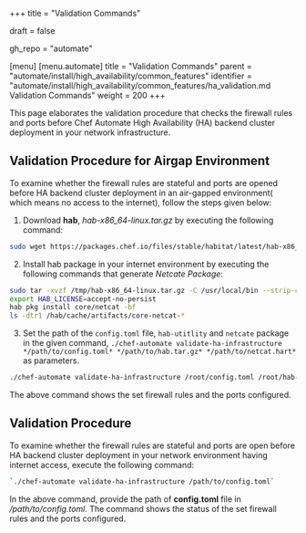 +++
title = "Validation Commands"

draft = false

gh_repo = "automate"

[menu]
  [menu.automate]
    title = "Validation Commands"
    parent = "automate/install/high_availability/common_features"
    identifier = "automate/install/high_availability/common_features/ha_validation.md Validation Commands"
    weight = 200
+++

This page elaborates the validation procedure that checks the firewall rules and ports before Chef Automate High Availability (HA) backend cluster deployment in your network infrastructure.

## Validation Procedure for Airgap Environment

To examine whether the firewall rules are stateful and ports are opened before HA backend cluster deployment in an air-gapped environment( which means no access to the internet), follow the steps given below:

1. Download **hab**, *hab-x86_64-linux.tar.gz* by executing the following command:

```bash
sudo wget https://packages.chef.io/files/stable/habitat/latest/hab-x86_64-linux.tar.gz
```

2. Install hab package in your internet environment by executing the following commands that generate *Netcate Package*:

```bash
sudo tar -xvzf /tmp/hab-x86_64-linux.tar.gz -C /usr/local/bin --strip-components 1
export HAB_LICENSE=accept-no-persist
hab pkg install core/netcat -bf
ls -dtr1 /hab/cache/artifacts/core-netcat-*
```

3. Set the path of the `config.toml` file, `hab-utitlity` and `netcate` package in the given command, `./chef-automate validate-ha-infrastructure */path/to/config.toml* */path/to/hab.tar.gz* */path/to/netcat.hart*` as parameters.

```bash
./chef-automate validate-ha-infrastructure /root/config.toml /root/hab-x86_64-linux.tar.gz /hab/cache/artifact/core-netcat-<version>.hart
```

The above command shows the set firewall rules and the ports configured.

## Validation Procedure

To examine whether the firewall rules are stateful and ports are open before HA backend cluster deployment in your network environment having internet access, execute the following command:

```bash
`./chef-automate validate-ha-infrastructure /path/to/config.toml`
```

In the above command, provide the path of **config.toml** file in */path/to/config.toml*. The command shows the status of the set firewall rules and the ports configured.
